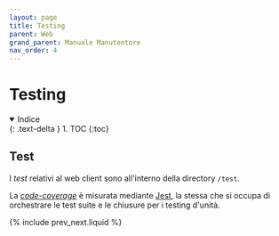 ```yaml
---
layout: page
title: Testing
parent: Web
grand_parent: Manuale Manutentore
nav_order: 4
---
```


# Testing

<details open markdown="block">
  <summary>
    Indice
  </summary>
  {: .text-delta }
1. TOC
{:toc}
</details>


## Test

I _test_ relativi al web client sono all'interno della directory `/test`.

La [_code-coverage_](/glossario#code-coverage) è misurata mediante
[Jest](/manutentore/web/tecnologie#jest), la stessa che si occupa di
orchestrare le test suite e le chiusure per i testing d'unità.

{% include prev_next.liquid %}
